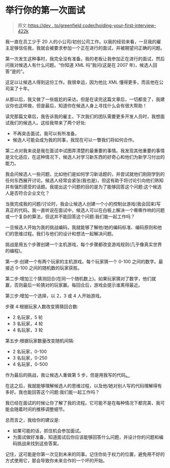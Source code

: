 # 举行你的第一次面试

> 原文:[https://dev . to/greenfield coder/holding-your-first-interview-422k](https://dev.to/greenfieldcoder/holding-your-first-interview-422k)

我一直在员工少于 20 人的小公司/初创公司工作。以我的经验来看，一旦我的雇主足够信任我，我就会被要求参加一个正在进行的面试，并被期望问正确的问题。

第一次发生这种事时，我完全没有准备。我的老板让我参加正在进行的面试，然后问我对候选人有什么问题。“你知道 XML 吗”我问(这是在 2007 年)，候选人回答“是的”。

这足以让候选人得到这份工作。我很幸运，因为他比 XML 懂得更多，而且他在公司呆了十年。

从那以后，我又做了一些尴尬的采访。但是在读完这篇文章后，一切都变了，我建议你也这样做，但是最后，知道你在候选人身上寻找什么会有很大帮助！

读完那篇文章后，我告诉我的雇主，下次我们的团队需要更多开发人员时，我想面试我们的候选人。这给我带来了两个好处:

*   不再突击面试，我可以有所准备。
*   候选人可能会成为我的同事，我现在可以一瞥我们将如何合作。

第二点对我来说是我在面试中试图弄清楚的最重要的事情。我发现其他重要的事情是文化适应，在这种情况下，候选人对学习新东西的好奇心和他们为新学习付出的能力。

我会问候选人一些问题，比如他们是如何学习新话题的，并尝试就他们刚刚学到的任何东西展开讨论。候选人经常会紧张(我也是)，但这有助于将讨论引向他们熟知并有强烈感受的话题。我提出这个问题的目的是为了能够回答这个问题:这个候选人是否符合企业文化？

当我完成我的问题/讨论时，我会让候选人创建一个小的控制台游戏(我会回来)写真正的代码。我一直听说在面试中，候选人可以在白板上解决一个嘶嘶作响的问题或一个复杂的算法，但这并不能回答这个问题:我们能一起工作吗？

一旦候选人开始为我的挑战编码，我就能够了解他/她的编码标准、编码原则和他们的思维过程。我们与他们的设计和想法一起解决问题。

挑战是用五个步骤创建一个主机游戏，每个步骤都改变游戏规则(几乎像真实世界的编程)。

第一步:创建一个有两个玩家的主机游戏。每个玩家猜一个 0-100 之间的数字。最接近 0-100 之间的随机数的玩家获胜。

第二步:增加三个猜测回合(在同一个随机数上)。如果玩家猜对了数字，他们就赢，否则最后一轮猜对的玩家赢。每回合后，游戏会提示谁离得最近。

第三步:增加一个选择，以 2，3 或 4 人开始游戏。

步骤 4:根据玩家人数改变猜猜回合数:

*   2 名玩家，5 轮
*   3 名玩家，4 轮
*   4 名玩家，3 轮

第五步:根据玩家数量改变随机间隔:

*   2 名玩家，0-100
*   3 名玩家，0-250
*   4 名玩家，0-500

作为最后的挑战，我让候选人重做第 5 步，但是用我写的代码[。](https://github.com/JimmyAtSchotte/TheGuessingGame)

在这之后，我就能够理解候选人的思维过程，以及他/她对别人写的代码理解得有多好。我也能回答这个问题:我们能一起工作吗？

我已经在面试的时候让你了解了我的流程。它可能不是在每种情况下都完美，我可能会随着时间的推移调整细节。

总而言之，我给你的建议是:

*   如果可能的话，抓住机会参加面试。
*   为面试做好准备，知道面试后你应该能够回答什么问题，并设计你的问题和编码挑战来找到这些答案。

记住，这可能是你第一次见到未来的同事。记住你处于权力的位置，避免用不好的方式使用它，那会导致你未来合作的一个坏的开始。
